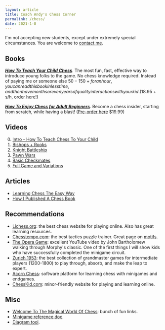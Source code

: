 ```yaml
---
layout: article
title: Coach Andy's Chess Corner
permalink: /chess/
date: 2021-1-8
---
```


I'm not accepting new students, except under extremely special circumstances. You are welcome to [contact me](/contact).

## Books

***[How To Teach Your Child Chess](https://yourmovepublishing.com)***. The most fun, fast, effective way to introduce young folks to the game. No chess knowledge required. Instead of paying me or someone else $50-150+ for an hour, you can read this book in less time, and then have months or even years of quality interactions with your kid. ($18.95 + s/h, [order here!](https://yourmovepublishing.com))

***[How To Enjoy Chess for Adult Beginners](https://yourmovepublishing.com)***. Become a chess insider, starting from scratch, while having a blast! ([Pre-order here](https://yourmovepublishing.com) $19.99)

## Videos

0. [Intro - How To Teach Chess To Your Child](https://www.youtube.com/watch?v=UR1MARhlbzE)
1. [Bishops + Rooks](https://www.youtube.com/watch?v=tOCvJRJ0Rxg)
2. [Knight Battleship](https://www.youtube.com/watch?v=aH7SNfI6bKw)
3. [Pawn Wars](https://www.youtube.com/watch?v=18ujCBA0S8c)
4. [Basic Checkmates](https://www.youtube.com/watch?v=BgoOjyjFjPM)
5. [Full Game and Variations](https://www.youtube.com/watch?v=-EeRk-xWQns)

## Articles

- [Learning Chess The Easy Way](/chess-the-easy-way)
- [How I Published A Chess Book](/book-journey)


## Recommendations

- [Lichess.org](https://lichess.org/): the best chess website for playing online. Also has great learning resources.
- [Chesstempo.com](https://chesstempo.com/): the best tactics puzzle trainer. Great page on [motifs](https://chesstempo.com/tactical-motifs).
- [The Opera Game](https://www.youtube.com/watch?v=VYp0hLD3a74): excellent YouTube video by John Bartholomew walking through Morphy's classic. One of the first things I will show kids who have successfully completed the minigame circuit.
- [Zurich 1953](https://smile.amazon.com/Zurich-International-Chess-Tournament-Dover/dp/0486238008/): the best collection of grandmaster games for intermediate players (1200-1800) to play through, absorb, and make the leap to expert.
- [Acorn Chess](https://acornchess.com/): software platform for learning chess with minigames and endgames.
- [ChessKid.com](https://www.chesskid.com/): minor-friendly website for playing and learning online.

## Misc

- [Welcome To The Magical World Of Chess](https://docs.google.com/document/d/16KI3_InewwL1buMQ2OS4-JvS9ADO8GaVo1rhialNn44/edit): bunch of fun links.
- [Minigame reference doc](https://docs.google.com/document/d/1qT-mld9vyQHdu9UxafQy8i8td9BzLBKg5ryvLRCPAvs/edit#bookmark=id.yxfh71qf0jvp).
- [Diagram tool](/chessboard).
